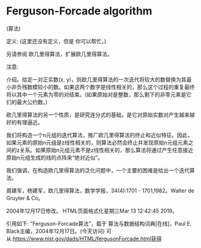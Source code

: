 # Ferguson-Forcade algorithm


(算法)



定义:
(这里还没有定义，但是
你可以帮忙。)



另请参阅
欧几里得算法，扩展欧几里得算法。



注意:



介绍。给定一对正实数(x, y)，则欧几里得算法的一次迭代将较大的数替换为其最小非负残数模较小的数。如果这两个数字是线性相关的，那么这个过程的重复最终将以其中一个元素为零的对结束。(如果原始对是整数，那么剩下的非零元素是它们的最大公约数。)

欧几里得算法的另一个性质，是研究连分式的基础，是它对原始实数对产生越来越好的有理逼近。

我们将构造一个n元组的迭代算法，推广欧几里得算法的终止和近似特征。因此，如果元素的原始n元组是z线性相关的，则算法必然会终止并发现原始n元组元素之间的z关系。如果原始n元组元素不是z线性相关的，那么算法将通过产生任意接近原始n元组生成的线的点阵来“绝对近似”。

我们强调，在构造欧几里得算法的泛化问题中，一个主要的困难是给出一个迭代算法。




周建军，杨建军，欧几里得算法，数学学报，34(4):1701 - 1701,1982。Walter de Gruyter & Co。








2004年12月17日修改。
HTML页面格式化星期三Mar 13 12:42:45 2019。



引用如下:
“Ferguson-Forcade算法”，载于
算法与数据结构词典[在线]，Paul E. Black主编，2004年12月17日。(今天访问)
可从:https://www.nist.gov/dads/HTML/fergusonForcade.html获得